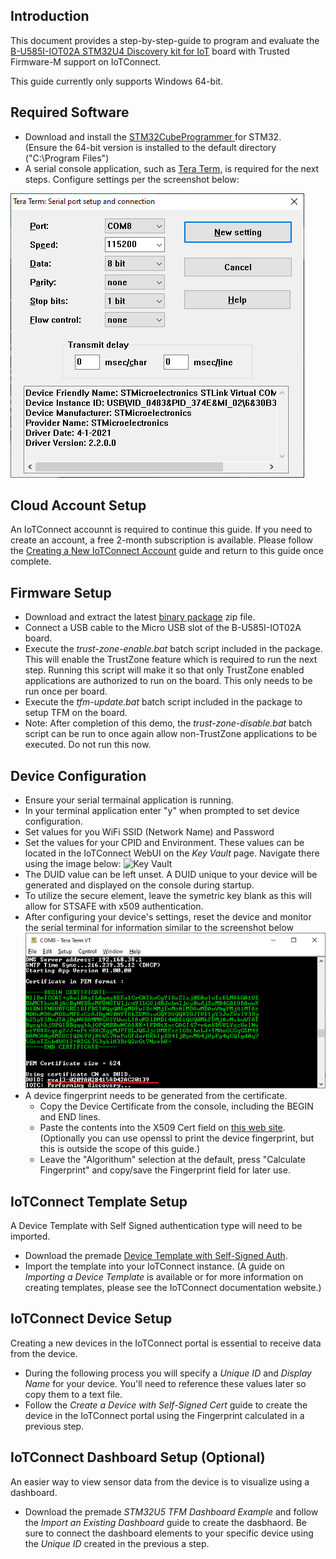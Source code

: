 ## Introduction

This document provides a step-by-step-guide to program and evaluate the 
[B-U585I-IOT02A STM32U4 Discovery kit for IoT](https://www.st.com/en/evaluation-tools/b-u585i-iot02a.html) board 
with Trusted Firmware-M support on IoTConnect.

This guide currently only supports Windows 64-bit.

## Required Software

* Download and install the [STM32CubeProgrammer ](https://www.st.com/en/development-tools/stm32cubeprog.html) for STM32.<br>(Ensure the 64-bit version is installed to the default  directory ("C:\Program Files\")
* A serial console application, such as [Tera Term](https://ttssh2.osdn.jp/index.html.en), is required for the next steps. 
Configure settings per the screenshot below:

![Tera Term Serial Settings](media/teraterm-settings.png "Tera Term Serial Settings")

## Cloud Account Setup
An IoTConnect accounnt is required to continue this guide. If you need to create an account, a free 2-month subscription is available.  Please follow the [Creating a New IoTConnect Account](https://github.com/avnet-iotconnect/avnet-iotconnect.github.io/blob/main/documentation/iotconnect/subscription/subscription.md) guide and return to this guide once complete.

## Firmware Setup

* Download and extract the latest [binary package](https://saleshosted.z13.web.core.windows.net/sdk/AzureRTOS/stm32u5-tfm-package-041823.zip) zip file.
* Connect a USB cable to the Micro USB slot of the B-U585I-IOT02A board.
* Execute the *trust-zone-enable.bat* batch script included in the package.<br>This will enable the TrustZone feature which is required to run the next step.
Running this script will make it so that only TrustZone enabled applications are authorized to run on the board. This only needs to be run once per board.
* Execute the *tfm-update.bat* batch script included in the package to setup TFM on the board.
* Note: After completion of this demo, the *trust-zone-disable.bat* batch script can be run to once again allow non-TrustZone applications to be executed. Do not run this now.

## Device Configuration
* Ensure your serial termainal application is running.
* In your terminal application enter "y" when prompted to set device configuration.
* Set values for you WiFi SSID (Network Name) and Password
* Set the values for your CPID and Environment. These values can be located 
in  the IoTConnect WebUI on the *Key Vault* page. Navigate there using the image below:
  ![Key Vault](https://github.com/avnet-iotconnect/avnet-iotconnect.github.io/blob/main/assets/key_vault.png "Key Vault")
* The DUID value can be left unset. A DUID unique to your device 
will be generated and displayed on the console during startup.
* To utilize the secure element, leave the symetric key blank as this will allow for STSAFE with x509 authentication.
* After configuring your device's settings, reset the device and monitor the serial terminal for information similar to the screenshot below
  ![Certificate and DUID Screemshot](media/duid-and-certifciate-console.png "Certificate and DUID Screemshot") 
* A device fingerprint needs to be generated from the certificate.
  * Copy the Device Certificate from the console, including the BEGIN and END lines.
  * Paste the contents into the X509 Cert field on  [this web site](https://www.samltool.com/fingerprint.php). (Optionally you can use openssl to print the device fingerprint, but this is outside the scope of this guide.)
  * Leave the "Algorithum" selection at the default, press "Calculate Fingerprint" and copy/save the Fingerprint field for later use.

## IoTConnect Template Setup
A Device Template with Self Signed authentication type will need to be imported.
* Download the premade [Device Template with Self-Signed Auth](https://github.com/avnet-iotconnect/avnet-iotconnect.github.io/blob/main/documentation/templates/devices/stm32u5/stm32u5self_signed_template.JSON).
* Import the template into your IoTConnect instance. (A guide on *Importing a Device Template* is available or for more information on creating templates, please see the IoTConnect documentation website.)

## IoTConnect Device Setup
Creating a new devices in the IoTConnect portal is essential to receive data from the device.
* During the following process you will specify a *Unique ID* and *Display Name* for your device. You'll need to reference these values later so copy them to a text file.
* Follow the *Create a Device with Self-Signed Cert* guide to create the device in the IoTConnect portal using the Fingerprint calculated in a previous step.

## IoTConnect Dashboard Setup (Optional)
An easier way to view sensor data from the device is to visualize using a dashboard.
* Download the premade *STM32U5 TFM Dashboard Example* and follow the *Import an Existing Dashboard* guide to create the dasbhaord.  Be sure to connect the dashboard elements to your specific device using the *Unique ID* created in the previous a step.